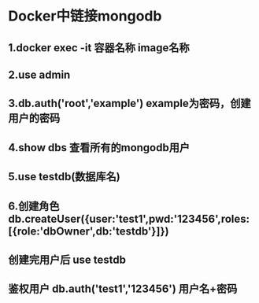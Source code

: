 # Docker中链接mongodb
## 1.docker exec -it 容器名称 image名称
## 2.use admin
## 3.db.auth('root','example') example为密码，创建用户的密码
## 4.show dbs 查看所有的mongodb用户
## 5.use testdb(数据库名)
## 6.创建角色db.createUser({user:'test1',pwd:'123456',roles:[{role:'dbOwner',db:'testdb'}]})
## 创建完用户后 use testdb
## 鉴权用户 db.auth('test1','123456') 用户名+密码